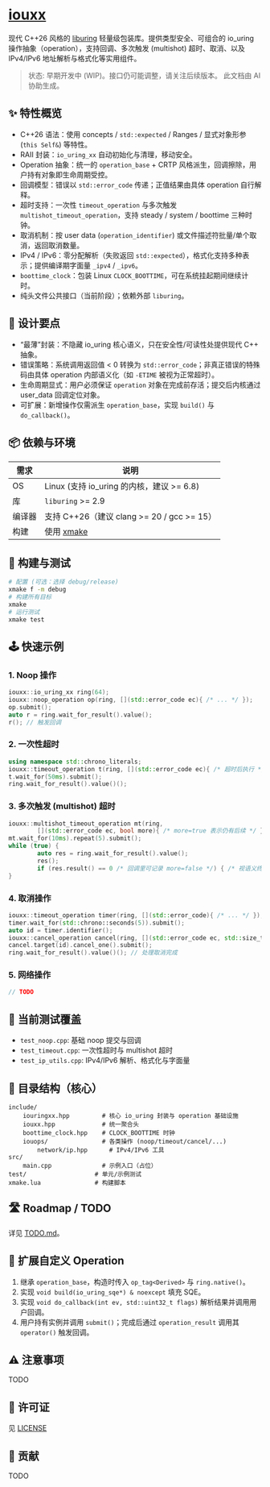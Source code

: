 # [iouxx](https://github.com/xiaosa-zhz/iouxx)

现代 C++26 风格的 [liburing](https://github.com/axboe/liburing) 轻量级包装库。提供类型安全、可组合的 io_uring 操作抽象（operation），支持回调、多次触发 (multishot) 超时、取消、以及 IPv4/IPv6 地址解析与格式化等实用组件。

> 状态: 早期开发中 (WIP)。接口仍可能调整，请关注后续版本。
> 此文档由 AI 协助生成。

## ✨ 特性概览

- C++26 语法：使用 concepts / `std::expected` / Ranges / 显式对象形参 (`this Self&`) 等特性。
- RAII 封装：`io_uring_xx` 自动初始化与清理，移动安全。
- Operation 抽象：统一的 `operation_base` + CRTP 风格派生，回调擦除，用户持有对象即生命周期受控。
- 回调模型：错误以 `std::error_code` 传递；正值结果由具体 operation 自行解释。
- 超时支持：一次性 `timeout_operation` 与多次触发 `multishot_timeout_operation`，支持 steady / system / boottime 三种时钟。
- 取消机制：按 user data (`operation_identifier`) 或文件描述符批量/单个取消，返回取消数量。
- IPv4 / IPv6：零分配解析（失败返回 `std::expected`），格式化支持多种表示；提供编译期字面量 `_ipv4` / `_ipv6`。
- `boottime_clock`：包装 Linux `CLOCK_BOOTTIME`，可在系统挂起期间继续计时。
- 纯头文件公共接口（当前阶段）；依赖外部 `liburing`。

## 🧱 设计要点

- “最薄”封装：不隐藏 io_uring 核心语义，只在安全性/可读性处提供现代 C++ 抽象。
- 错误策略：系统调用返回值 < 0 转换为 `std::error_code`；非真正错误的特殊码由具体 operation 内部语义化（如 `-ETIME` 被视为正常超时）。
- 生命周期显式：用户必须保证 `operation` 对象在完成前存活；提交后内核通过 user_data 回调定位对象。
- 可扩展：新增操作仅需派生 `operation_base`，实现 `build()` 与 `do_callback()`。

## 📦 依赖与环境

| 需求 | 说明 |
|------|------|
| OS | Linux (支持 io_uring 的内核，建议 >= 6.8) |
| 库 | `liburing` >= 2.9 |
| 编译器 | 支持 C++26（建议 clang >= 20 / gcc >= 15） |
| 构建 | 使用 [xmake](https://xmake.io) |

## 🚀 构建与测试

```bash
# 配置 (可选：选择 debug/release)
xmake f -m debug
# 构建所有目标
xmake
# 运行测试
xmake test
```

## 🕹️ 快速示例

### 1. Noop 操作
```cpp
iouxx::io_uring_xx ring(64);
iouxx::noop_operation op(ring, [](std::error_code ec){ /* ... */ });
op.submit();
auto r = ring.wait_for_result().value();
r(); // 触发回调
```

### 2. 一次性超时
```cpp
using namespace std::chrono_literals;
iouxx::timeout_operation t(ring, [](std::error_code ec){ /* 超时后执行 */ });
t.wait_for(50ms).submit();
ring.wait_for_result().value()();
```

### 3. 多次触发 (multishot) 超时
```cpp
iouxx::multishot_timeout_operation mt(ring,
        [](std::error_code ec, bool more){ /* more=true 表示仍有后续 */ });
mt.wait_for(10ms).repeat(5).submit();
while (true) {
        auto res = ring.wait_for_result().value();
        res();
        if (res.result() == 0 /* 回调里可记录 more=false */) { /* 视语义终止条件 */ }
}
```

### 4. 取消操作
```cpp
iouxx::timeout_operation timer(ring, [](std::error_code){ /* ... */ });
timer.wait_for(std::chrono::seconds(5)).submit();
auto id = timer.identifier();
iouxx::cancel_operation cancel(ring, [](std::error_code ec, std::size_t n){ /* n=取消个数 */ });
cancel.target(id).cancel_one().submit();
ring.wait_for_result().value()(); // 处理取消完成
```

### 5. 网络操作
```cpp
// TODO
```

## 🧪 当前测试覆盖

- `test_noop.cpp`: 基础 noop 提交与回调
- `test_timeout.cpp`: 一次性超时与 multishot 超时
- `test_ip_utils.cpp`: IPv4/IPv6 解析、格式化与字面量

## 📂 目录结构（核心）

```
include/
    iouringxx.hpp         # 核心 io_uring 封装与 operation 基础设施
    iouxx.hpp             # 统一聚合头
    boottime_clock.hpp    # CLOCK_BOOTTIME 时钟
    iouops/               # 各类操作 (noop/timeout/cancel/...)
        network/ip.hpp      # IPv4/IPv6 工具
src/
    main.cpp              # 示例入口（占位）
test/                   # 单元/示例测试
xmake.lua               # 构建脚本
```

## 🛣️ Roadmap / TODO

详见 [TODO.md](https://github.com/xiaosa-zhz/iouxx/blob/main/TODO.md)。

## 🔌 扩展自定义 Operation

1. 继承 `operation_base`，构造时传入 `op_tag<Derived>` 与 `ring.native()`。
2. 实现 `void build(io_uring_sqe*) & noexcept` 填充 SQE。
3. 实现 `void do_callback(int ev, std::uint32_t flags)` 解析结果并调用用户回调。
4. 用户持有实例并调用 `submit()`；完成后通过 `operation_result` 调用其 `operator()` 触发回调。

## ⚠️ 注意事项

TODO

## 📄 许可证

见 [LICENSE](https://github.com/xiaosa-zhz/iouxx/blob/main/LICENSE)

## 🤝 贡献

TODO
